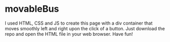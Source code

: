 # movableBus

I used HTML, CSS and JS to create this page with a div container that moves smoothly left and right upon the click of a button. Just download the repo and open the HTML file in your web browser. Have fun!
